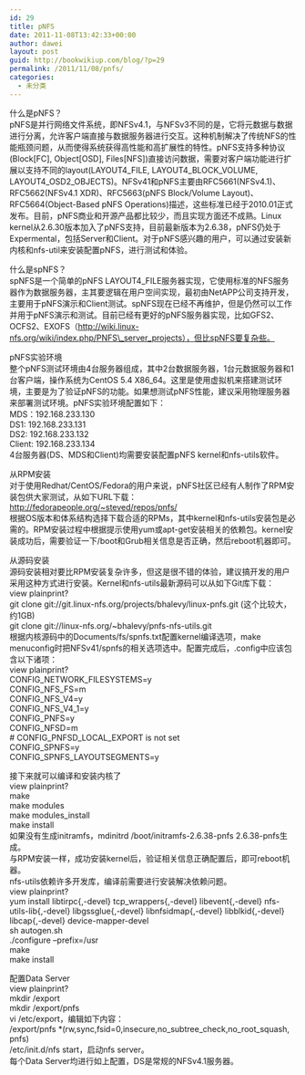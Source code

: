 ```yaml
---
id: 29
title: pNFS
date: 2011-11-08T13:42:33+00:00
author: dawei
layout: post
guid: http://bookwikiup.com/blog/?p=29
permalink: /2011/11/08/pnfs/
categories:
  - 未分类
---
```

什么是pNFS？  
pNFS是并行网络文件系统，即NFSv4.1，与NFSv3不同的是，它将元数据与数据进行分离，允许客户端直接与数据服务器进行交互。这种机制解决了传统NFS的性能瓶颈问题，从而使得系统获得高性能和高扩展性的特性。pNFS支持多种协议(Block[FC], Object[OSD], Files[NFS])直接访问数据，需要对客户端功能进行扩展以支持不同的layout(LAYOUT4\_FILE, LAYOUT4\_BLOCK\_VOLUME, LAYOUT4\_OSD2_OBJECTS)。NFSv41和pNFS主要由RFC5661(NFSv4.1)、RFC5662(NFSv4.1 XDR)、RFC5663(pNFS Block/Volume Layout)、RFC5664(Object-Based pNFS Operations)描述，这些标准已经于2010.01正式发布。目前，pNFS商业和开源产品都比较少，而且实现方面还不成熟。Linux kernel从2.6.30版本加入了pNFS支持，目前最新版本为2.6.38，pNFS仍处于Expermental，包括Server和Client。对于pNFS感兴趣的用户，可以通过安装新内核和nfs-util来安装配置pNFS，进行测试和体验。

什么是spNFS？  
spNFS是一个简单的pNFS LAYOUT4\_FILE服务器实现，它使用标准的NFS服务器作为数据服务器，主其要逻辑在用户空间实现，最初由NetAPP公司支持开发，主要用于pNFS演示和Client测试。spNFS现在已经不再维护，但是仍然可以工作并用于pNFS演示和测试。目前已经有更好的pNFS服务器实现，比如GFS2、OCFS2、EXOFS（http://wiki.linux-nfs.org/wiki/index.php/PNFS\_server_projects），但比spNFS要复杂些。

pNFS实验环境  
整个pNFS测试环境由4台服务器组成，其中2台数据服务器，1台元数据服务器和1台客户端，操作系统为CentOS 5.4 X86_64。这里是使用虚拟机来搭建测试环境，主要是为了验证pNFS的功能。如果想测试pNFS性能，建议采用物理服务器来部署测试环境。pNFS实验环境配置如下：  
MDS：192.168.233.130  
DS1: 192.168.233.131  
DS2: 192.168.233.132  
Client: 192.168.233.134  
4台服务器(DS、MDS和Client)均需要安装配置pNFS kernel和nfs-utils软件。

从RPM安装  
对于使用Redhat/CentOS/Fedora的用户来说，pNFS社区已经有人制作了RPM安装包供大家测试，从如下URL下载：  
http://fedorapeople.org/~steved/repos/pnfs/  
根据OS版本和体系结构选择下载合适的RPMs，其中kernel和nfs-utils安装包是必需的。RPM安装过程中根据提示使用yum或apt-get安装相关的依赖包。kernel安装成功后，需要验证一下/boot和Grub相关信息是否正确，然后reboot机器即可。

从源码安装  
源码安装相对要比RPM安装复杂许多，但这是很不错的体验，建议搞开发的用户采用这种方式进行安装。Kernel和nfs-utils最新源码可以从如下Git库下载：  
view plainprint?   
git clone git://git.linux-nfs.org/projects/bhalevy/linux-pnfs.git (这个比较大，约1GB)   
git clone git://linux-nfs.org/~bhalevy/pnfs-nfs-utils.git  
根据内核源码中的Documents/fs/spnfs.txt配置kernel编译选项，make menuconfig时把NFSv41/spnfs的相关选项选中。配置完成后，.config中应该包含以下诸项：  
view plainprint?   
CONFIG\_NETWORK\_FILESYSTEMS=y   
CONFIG\_NFS\_FS=m   
CONFIG\_NFS\_V4=y   
CONFIG\_NFS\_V4_1=y   
CONFIG_PNFS=y   
CONFIG_NFSD=m   
\# CONFIG\_PNFSD\_LOCAL_EXPORT is not set   
CONFIG_SPNFS=y   
CONFIG\_SPNFS\_LAYOUTSEGMENTS=y

接下来就可以编译和安装内核了  
view plainprint?   
make   
make modules   
make modules_install   
make install  
如果没有生成initramfs，mdinitrd /boot/initramfs-2.6.38-pnfs 2.6.38-pnfs生成。  
与RPM安装一样，成功安装kernel后，验证相关信息正确配置后，即可reboot机器。  
nfs-utils依赖许多开发库，编译前需要进行安装解决依赖问题。  
view plainprint?   
yum install libtirpc{,-devel} tcp_wrappers{,-devel} libevent{,-devel} nfs-utils-lib{,-devel} libgssglue{,-devel} libnfsidmap{,-devel} libblkid{,-devel} libcap{,-devel} device-mapper-devel   
sh autogen.sh   
./configure &#8211;prefix=/usr   
make   
make install

配置Data Server  
view plainprint?   
mkdir /export   
mkdir /export/pnfs   
vi /etc/export，编辑如下内容：   
/export/pnfs *(rw,sync,fsid=0,insecure,no\_subtree\_check,no\_root\_squash, pnfs)   
/etc/init.d/nfs start，启动nfs server。  
每个Data Server均进行如上配置，DS是常规的NFSv4.1服务器。